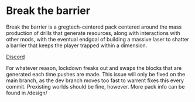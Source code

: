 # Break the barrier 

Break the barrier is a gregtech-centered pack centered around the mass production of drills that generate resources, along with interactions with other mods, with the eventual endgoal of building a massive laser to shatter a barrier that keeps the player trapped within a dimension. 

[Discord](https://discord.gg/N8b2JEfAqb)

For whatever reason, lockdown freaks out and swaps the blocks that are generated each time pushes are made. This issue will only be fixed on the main branch, as the dev branch moves too fast to warrent fixes this every commit. Prexisting worlds should be fine, however.
More pack info can be found in /design/